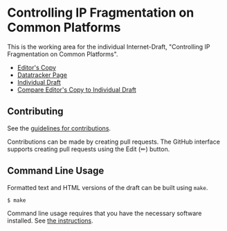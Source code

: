 # Controlling IP Fragmentation on Common Platforms

This is the working area for the individual Internet-Draft, "Controlling IP Fragmentation on Common Platforms".

* [Editor's Copy](https://marten-seemann.github.io/draft-seemann-tsvwg-udp-df/#go.draft-seemann-tsvwg-udp-df.html)
* [Datatracker Page](https://datatracker.ietf.org/doc/draft-seemann-tsvwg-udp-df)
* [Individual Draft](https://datatracker.ietf.org/doc/html/draft-seemann-tsvwg-udp-df)
* [Compare Editor's Copy to Individual Draft](https://marten-seemann.github.io/draft-seemann-tsvwg-udp-df/#go.draft-seemann-tsvwg-udp-df.diff)


## Contributing

See the
[guidelines for contributions](https://github.com/marten-seemann/draft-seemann-tsvwg-udp-df/blob/main/CONTRIBUTING.md).

Contributions can be made by creating pull requests.
The GitHub interface supports creating pull requests using the Edit (✏) button.


## Command Line Usage

Formatted text and HTML versions of the draft can be built using `make`.

```sh
$ make
```

Command line usage requires that you have the necessary software installed.  See
[the instructions](https://github.com/martinthomson/i-d-template/blob/main/doc/SETUP.md).


